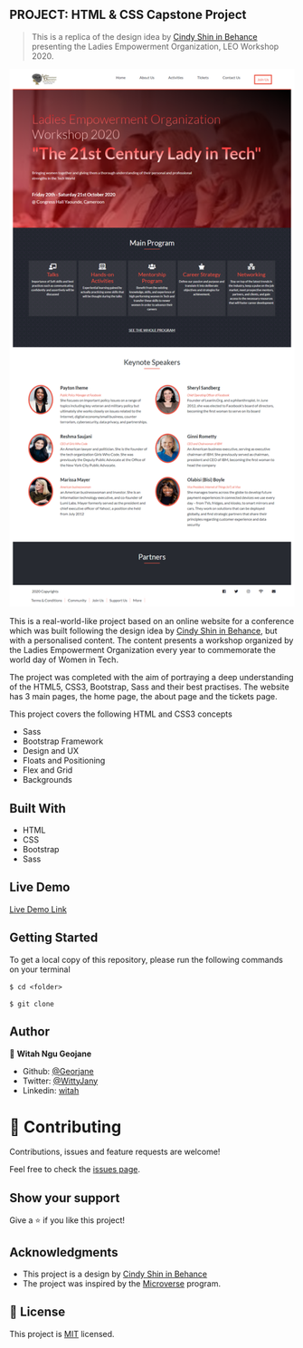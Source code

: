 ## PROJECT: HTML & CSS Capstone Project
> This is a replica of the design idea by [Cindy Shin in Behance](https://www.behance.net/gallery/29845175/CC-Global-Summit-2015) presenting the Ladies Empowerment Organization, LEO Workshop 2020.

![screenshot](./images/screenshot.png)

This is a real-world-like project based on an online website for a conference which was built following the design idea by [Cindy Shin in Behance](https://www.behance.net/gallery/29845175/CC-Global-Summit-2015), but with a personalised content. 
The content presents a workshop organized by the Ladies Empowerment Organization every year to commemorate the world day of Women in Tech.

The project was completed with the aim of portraying a deep understanding of the HTML5, CSS3, Bootstrap, Sass and their best practises.
The website has 3 main pages, the home page, the about page and the tickets page.

This project covers the following HTML and CSS3 concepts
- Sass
- Bootstrap Framework
- Design and UX
- Floats and Positioning
- Flex and Grid
- Backgrounds

## Built With
- HTML
- CSS
- Bootstrap
- Sass

## Live Demo

[Live Demo Link]()


## Getting Started
To get a local copy of this repository, please run the following commands on your terminal

```
$ cd <folder>
```

```
$ git clone 
```

## Author

👤 **Witah Ngu Geojane**

- Github: [@Georjane](https://github.com/Georjane)
- Twitter: [@WittyJany](https://twitter.com/WittyJany)
- Linkedin: [witah](https://www.linkedin.com/in/witah-georjane-74b8bb184)



# 🤝 Contributing

Contributions, issues and feature requests are welcome!

Feel free to check the [issues page](https://github.com/Georjane/LEO-Workshop-Website/issues).

## Show your support

Give a ⭐️ if you like this project!

## Acknowledgments

- This project is a design by [Cindy Shin in Behance](https://www.behance.net/gallery/29845175/CC-Global-Summit-2015)
- The project was inspired by the [Microverse](https://www.microverse.org/) program.

## 📝 License

This project is [MIT](lic.url) licensed.
